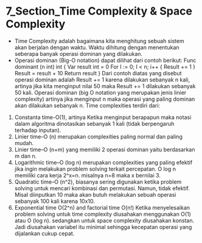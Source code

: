 # 7_Section_Time Complexity & Space Complexity
- Time Complexity adalah bagaimana kita menghitung sebuah sistem akan berjalan dengan waktu. Waktu dihitung dengan menentukan seberapa banyak operasi dominan yang dilakukan.
- Operasi dominan (Big-O notation) dapat dilihat dari contoh berikut:
Func dominant (n int) int {
Var result int = 0
For I := 0; I < n; i++ {
Result += 1
}
Result = result + 10
Return result
}
Dari contoh diatas yang disebut operasi dominan adalah Result += 1 karena dilakukan sebanyak n kali, artinya jika kita menginput nilai 50 maka Result += 1 dilakukan sebanyak 50 kali. Operasi dominan (big O notation yang merupakan jenis linier complexity) artinya jika menginput n maka operasi yang paling dominan akan dilakukan sebanyak n.
Time complexities terdiri dari:
1. Constanta time-O(1), artinya Ketika menginput berapapun maka notasi dalam algoritma dinotasikan sebanyak 1 kali (tidak berpengaruh terhadap inputan).
2. Linier time–O (n) merupakan complexities paling normal dan paling mudah.
3. Linier time–O (n+m) yang memiliki 2 operasi dominan yaitu berdasarkan m dan n.
4. Logarithmic time–O (log n) merupakan complexities yang paling efektif jika ingin melakukan problem solving terkait percepatan. O log n memiliki cara kerja 2^x=n. misalnya n=8 maka x bernilai 3.
5. Quadratic time–O (n^2), biasanya sering digunakan ketika problem solving untuk mencari kombinasi dan permutasi. Namun, tidak efektif. Misal diinputkan 10 maka akan butuh melakukan sebuah operasi sebanyak 100 kali karena 10x10.
6. Exponential time O(2^n) and factorial time O(n!)
Ketika menyelesaikan problem solving untuk time complexity diusahakan menggunakan O(1) atau  O (log n). sedangkan untuk space complexity diusahakan konstan. Jadi diusahakan variabel itu minimal sehingga kecepatan operasi yang dijalankan cukup cepat.

